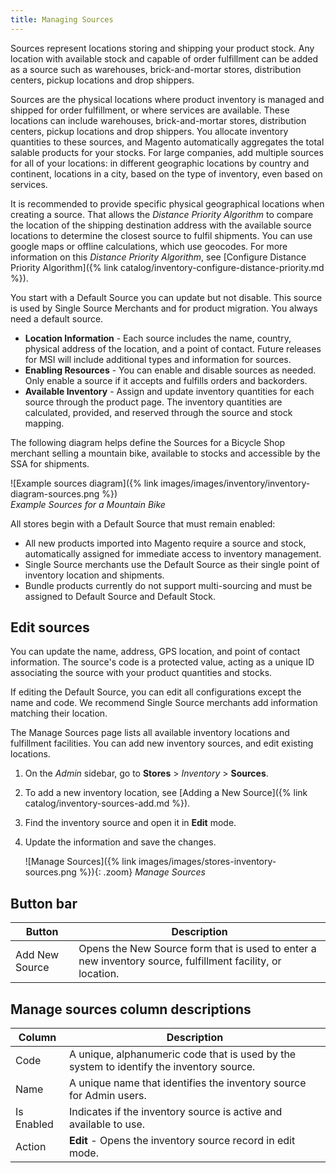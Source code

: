 ```yaml
---
title: Managing Sources
---
```


Sources represent locations storing and shipping your product stock. Any location with available stock and capable of order fulfillment can be added as a source such as warehouses, brick-and-mortar stores, distribution centers, pickup locations and drop shippers.

Sources are the physical locations where product inventory is managed and shipped for order fulfillment, or where services are available. These locations can include warehouses, brick-and-mortar stores, distribution centers, pickup locations and drop shippers. You allocate inventory quantities to these sources, and Magento automatically aggregates the total salable products for your stocks. For large companies, add multiple sources for all of your locations: in different geographic locations by country and continent, locations in a city, based on the type of inventory, even based on services.

It is recommended to provide specific physical geographical locations when creating a source. That allows the _Distance Priority Algorithm_ to compare the location of the shipping destination address with the available source locations to determine the closest source to fulfil shipments. You can use google maps or offline calculations, which use geocodes. For more information on this _Distance Priority Algorithm_, see [Configure Distance Priority Algorithm]({% link catalog/inventory-configure-distance-priority.md %}).

You start with a Default Source you can update but not disable. This source is used by Single Source Merchants and for product migration. You always need a default source.

- **Location Information** - Each source includes the name, country, physical address of the location, and a point of contact. Future releases for MSI will include additional types and information for sources.
- **Enabling Resources** - You can enable and disable sources as needed. Only enable a source if it accepts and fulfills orders and backorders.
- **Available Inventory** - Assign and update inventory quantities for each source through the product page. The inventory quantities are calculated, provided, and reserved through the source and stock mapping.

The following diagram helps define the Sources for a Bicycle Shop merchant selling a mountain bike, available to stocks and accessible by the SSA for shipments.

![Example sources diagram]({% link images/images/inventory/inventory-diagram-sources.png %})<br/>
_Example Sources for a Mountain Bike_

All stores begin with a Default Source that must remain enabled:

- All new products imported into Magento require a source and stock, automatically assigned for immediate access to inventory management.
- Single Source merchants use the Default Source as their single point of inventory location and shipments.
- Bundle products currently do not support multi-sourcing and must be assigned to Default Source and Default Stock.

## Edit sources

You can update the name, address, GPS location, and point of contact information. The source's code is a protected value, acting as a unique ID associating the source with your product quantities and stocks.

If editing the Default Source, you can edit all configurations except the name and code. We recommend Single Source merchants add information matching their location.

The Manage Sources page lists all available inventory locations and fulfillment facilities. You can add new inventory sources, and edit existing locations.

1. On the _Admin_ sidebar, go to **Stores** > _Inventory_ > **Sources**.

1. To add a new inventory location, see [Adding a New Source]({% link catalog/inventory-sources-add.md %}).

1. Find the inventory source and open it in **Edit** mode.

1. Update the information and save the changes.

   ![Manage Sources]({% link images/images/stores-inventory-sources.png %}){: .zoom}
   _Manage Sources_

## Button bar

|Button|Description|
|--|--|
|Add New Source|Opens the New Source form that is used to enter a new inventory source, fulfillment facility, or location.|

## Manage sources column descriptions

|Column|Description|
|--|--|
|Code|A unique, alphanumeric code that is used by the system to identify the inventory source.|
|Name|A unique name that identifies the  inventory source for Admin users.|
|Is Enabled|Indicates if the inventory source is active and available to use.|
|Action|**Edit** - Opens the inventory source record in edit mode.|
